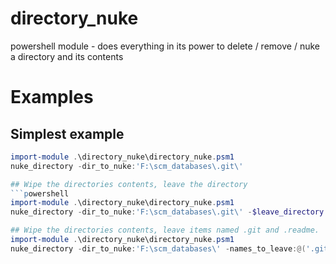 directory_nuke
==============

powershell module - does everything in its power to delete / remove / nuke a directory and its contents

# Examples
## Simplest example
```powershell
import-module .\directory_nuke\directory_nuke.psm1
nuke_directory -dir_to_nuke:'F:\scm_databases\.git\'

## Wipe the directories contents, leave the directory
```powershell
import-module .\directory_nuke\directory_nuke.psm1
nuke_directory -dir_to_nuke:'F:\scm_databases\.git\' -$leave_directory

## Wipe the directories contents, leave items named .git and .readme.  The directory it self is then necessarily left standing.
import-module .\directory_nuke\directory_nuke.psm1
nuke_directory -dir_to_nuke:'F:\scm_databases\' -names_to_leave:@('.git','.readme')